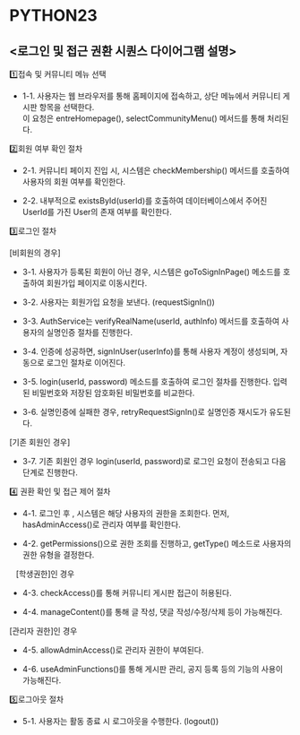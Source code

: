 # PYTHON23


## <로그인 및 접근 권환 시퀀스 다이어그램 설명>

1️⃣접속 및 커뮤니티 메뉴 선택
- 1-1. 사용자는 웹 브라우저를 통해 홈페이지에 접속하고, 상단 메뉴에서 커뮤니티 게시판 항목을 선택한다.<br>
   이 요청은 entreHomepage(), selectCommunityMenu() 메서드를 통해 처리된다.


2️⃣회원 여부 확인 절차<br>
- 2-1. 커뮤니티 페이지 진입 시, 시스템은 checkMembership() 메서드를 호출하여 사용자의 회원 여부를 확인한다.

- 2-2. 내부적으로 existsById(userId)를 호출하여 데이터베이스에서 주어진 UserId를 가진 User의 존재 여부를 확인한다.

3️⃣로그인 절차<br>

[비회원의 경우]<br>
- 3-1. 사용자가 등록된 회원이 아닌 경우, 시스템은 goToSignInPage() 메소드를 호출하여 회원가입 페이지로 이동시킨다.

- 3-2. 사용자는 회원가입 요청을 보낸다. (requestSignIn())

- 3-3. AuthService는 verifyRealName(userId, authInfo) 메서드를 호출하여 사용자의 실명인증 절차를 진행한다.

- 3-4. 인증에 성공하면, signInUser(userInfo)를 통해 사용자 계정이 생성되며, 자동으로 로그인 절차로 이어진다.

- 3-5. login(userId, password) 메소드를 호출하여 로그인 절차를 진행한다. 입력된 비밀번호와 저장된 암호화된 비밀번호를 비교한다.

- 3-6. 실명인증에 실패한 경우, retryRequestSignIn()로 실명인증 재시도가 유도된다.

[기존 회원인 경우]
- 3-7. 기존 회원인 경우 login(userId, password)로 로그인 요청이 전송되고 다음 단계로 진행한다.

4️⃣ 권환 확인 및 접근 제어 절차<br>
- 4-1. 로그인 후 , 시스템은 해당 사용자의 권한을 조회한다. 먼저, hasAdminAccess()로 관리자 여부를 확인한다.
  
- 4-2. getPermissions()으로 권한 조회를 진행하고, getType() 메소드로 사용자의 권한 유형을 결정한다.

&nbsp;&nbsp;&nbsp;[학생권한]인 경우<br>
- 4-3. checkAccess()를 통해 커뮤니티 게시판 접근이 허용된다.

- 4-4. manageContent()를 통해 글 작성, 댓글 작성/수정/삭제 등이 가능해진다.

[관리자 권한]인 경우<br>
- 4-5. allowAdminAccess()로 관리자 권한이 부여된다.

- 4-6. useAdminFunctions()를 통해 게시판 관리, 공지 등록 등의 기능의 사용이 가능해진다.

5️⃣로그아웃 절차<br>
- 5-1. 사용자는 활동 종료 시 로그아웃을 수행한다. (logout())
